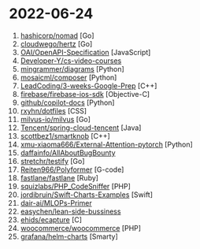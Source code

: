 # 2022-06-24

1. [hashicorp/nomad](https://github.com/hashicorp/nomad "Nomad is an easy-to-use, flexible, and performant workload orchestrator that can deploy a mix of microservice, batch, containerized, and non-containerized applications. Nomad is easy to operate and scale and has native Consul and Vault integrations.") [Go]
2. [cloudwego/hertz](https://github.com/cloudwego/hertz "A high-performance and strong-extensibility Go HTTP framework that helps developers build microservices.") [Go]
3. [OAI/OpenAPI-Specification](https://github.com/OAI/OpenAPI-Specification "The OpenAPI Specification Repository") [JavaScript]
4. [Developer-Y/cs-video-courses](https://github.com/Developer-Y/cs-video-courses "List of Computer Science courses with video lectures.") 
5. [mingrammer/diagrams](https://github.com/mingrammer/diagrams "🎨 Diagram as Code for prototyping cloud system architectures") [Python]
6. [mosaicml/composer](https://github.com/mosaicml/composer "train neural networks up to 7x faster") [Python]
7. [LeadCoding/3-weeks-Google-Prep](https://github.com/LeadCoding/3-weeks-Google-Prep "") [C++]
8. [firebase/firebase-ios-sdk](https://github.com/firebase/firebase-ios-sdk "Firebase iOS SDK") [Objective-C]
9. [github/copilot-docs](https://github.com/github/copilot-docs "Documentation for GitHub Copilot") [Python]
10. [rxyhn/dotfiles](https://github.com/rxyhn/dotfiles "My awesomewm dotfiles for awesome people! ✨") [CSS]
11. [milvus-io/milvus](https://github.com/milvus-io/milvus "Vector database for scalable similarity search and AI applications.") [Go]
12. [Tencent/spring-cloud-tencent](https://github.com/Tencent/spring-cloud-tencent "Spring Cloud Tencent is a Spring Boot based Service Governance Framework provided by Tencent, including service discovery, traffic control, circuitbreak, ratelimit, config and so on.") [Java]
13. [scottbez1/smartknob](https://github.com/scottbez1/smartknob "Haptic input knob with software-defined endstops and virtual detents") [C++]
14. [xmu-xiaoma666/External-Attention-pytorch](https://github.com/xmu-xiaoma666/External-Attention-pytorch "🍀 Pytorch implementation of various Attention Mechanisms, MLP, Re-parameter, Convolution, which is helpful to further understand papers.⭐⭐⭐") [Python]
15. [daffainfo/AllAboutBugBounty](https://github.com/daffainfo/AllAboutBugBounty "All about bug bounty (bypasses, payloads, and etc)") 
16. [stretchr/testify](https://github.com/stretchr/testify "A toolkit with common assertions and mocks that plays nicely with the standard library") [Go]
17. [Reiten966/Polyformer](https://github.com/Reiten966/Polyformer "Polyformer is an open-source project that aims to recycle plastics into FDM filaments") [G-code]
18. [fastlane/fastlane](https://github.com/fastlane/fastlane "🚀 The easiest way to automate building and releasing your iOS and Android apps") [Ruby]
19. [squizlabs/PHP_CodeSniffer](https://github.com/squizlabs/PHP_CodeSniffer "PHP_CodeSniffer tokenizes PHP files and detects violations of a defined set of coding standards.") [PHP]
20. [jordibruin/Swift-Charts-Examples](https://github.com/jordibruin/Swift-Charts-Examples "An overview of the different types of charts you can make with Swift Charts") [Swift]
21. [dair-ai/MLOPs-Primer](https://github.com/dair-ai/MLOPs-Primer "A collection of resources to learn about MLOPs.") 
22. [easychen/lean-side-bussiness](https://github.com/easychen/lean-side-bussiness "精益副业：程序员如何优雅地做副业") 
23. [ehids/ecapture](https://github.com/ehids/ecapture "capture SSL/TLS text content without CA cert using eBPF. supports Linux x86_64/Aarch64, Android(GKI) Aarch64.") [C]
24. [woocommerce/woocommerce](https://github.com/woocommerce/woocommerce "A customizable, open-source eCommerce platform built on WordPress. Build any commerce solution you can imagine.") [PHP]
25. [grafana/helm-charts](https://github.com/grafana/helm-charts "") [Smarty]
